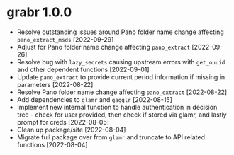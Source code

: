 # grabr 1.0.0
* Resolve outstanding issues around Pano folder name change affecting `pano_extract_msds` [2022-09-29] 
* Adjust for Pano folder name change affecting `pano_extract` [2022-09-26]
* Resolve bug with `lazy_secrets` causing upstream errors with `get_ouuid` and other dependent functions [2022-09-01]
* Update `pano_extract` to provide current period information if missing in parameters [2022-08-22]
* Resolve Pano folder name change affecting `pano_extract` [2022-08-22]
* Add dependencies to `glamr` and `gagglr` [2022-08-15]
* Implement new internal function to handle authentication in decision tree - check for user provided, then check if stored via glamr, and lastly prompt for creds [2022-08-05]
* Clean up package/site [2022-08-04]
* Migrate full package over from `glamr` and truncate to API related functions [2022-08-04]

